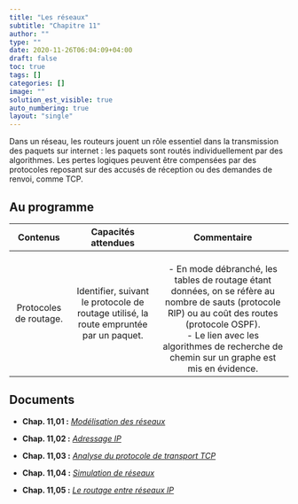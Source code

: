 ```yaml
---
title: "Les réseaux"
subtitle: "Chapitre 11"
author: ""
type: ""
date: 2020-11-26T06:04:09+04:00
draft: false
toc: true
tags: []
categories: []
image: ""
solution_est_visible: true
auto_numbering: true
layout: "single"
---
```


Dans un réseau, les routeurs jouent un rôle essentiel dans la transmission des paquets sur internet : les paquets sont routés individuellement par des algorithmes. Les pertes logiques peuvent être compensées par des protocoles reposant sur des accusés de réception ou des demandes de renvoi, comme TCP.

## Au programme

| Contenus | Capacités attendues | Commentaire |
|:----:|:----:|:----:|
| Protocoles de routage. | Identifier, suivant le protocole de routage utilisé, la route empruntée par un paquet. | <br />- En mode débranché, les tables de routage étant données, on se réfère au nombre de sauts (protocole RIP) ou au coût des routes (protocole OSPF).<br />- Le lien avec les algorithmes de recherche de chemin sur un graphe est mis en évidence.

## Documents

- **Chap. 11,01 :** [*Modélisation des réseaux*](1-modelisation-reseaux)

- **Chap. 11,02 :** [*Adressage IP*](2-ip)

- **Chap. 11,03 :** [*Analyse du protocole de transport TCP*](3-analyse-tcp)

- **Chap. 11,04 :** [*Simulation de réseaux*](4-simulation-reseau)

- **Chap. 11,05 :** [*Le routage entre réseaux IP*](5-routage)